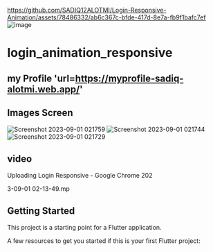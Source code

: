 
https://github.com/SADIQ12ALOTMI/Login-Responsive-Animation/assets/78486332/ab6c367c-bfde-417d-8e7a-fb9f1bafc7ef
![image](https://github.com/SADIQ12ALOTMI/Login-Responsive-Animation/assets/78486332/94371fdb-e63c-47d1-bb79-bb18fb3e5b75)


# login_animation_responsive 
## my Profile 'url=https://myprofile-sadiq-alotmi.web.app/'
## Images Screen
![Screenshot 2023-09-01 021759](https://github.com/SADIQ12ALOTMI/Login-Responsive-Animation/assets/78486332/3fd21738-6dd4-47fd-854e-81c16e42f9b5)
![Screenshot 2023-09-01 021744](https://github.com/SADIQ12ALOTMI/Login-Responsive-Animation/assets/78486332/5807e4cb-0f71-4177-a249-a5f36d9adb1d)
![Screenshot 2023-09-01 021729](https://github.com/SADIQ12ALOTMI/Login-Responsive-Animation/assets/78486332/3d01be4c-704d-479a-8b57-0ac6180ba458)


## video 


Uploading Login Responsive - Google Chrome 202



3-09-01 02-13-49.mp

## Getting Started

This project is a starting point for a Flutter application.

A few resources to get you started if this is your first Flutter project:




